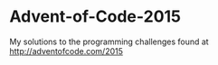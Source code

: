 # Advent-of-Code-2015
My solutions to the programming challenges found at http://adventofcode.com/2015
